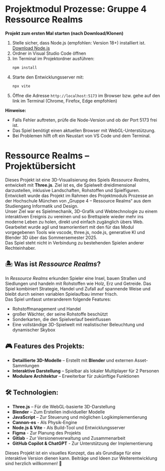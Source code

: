 # Projektmodul Prozesse: Gruppe 4 Ressource Realms

**Projekt zum ersten Mal starten (nach Download/Klonen)**
1. Stelle sicher, dass Node.js (empfohlen: Version 18+) installiert ist. [Download Node.js](https://nodejs.org/)
2. Ordner in Visual Studio Code öffnen
3. Im Terminal im Projektordner ausführen:
   ```bash
   npm install
   ```
4. Starte den Entwicklungsserver mit:
   ```bash
   npx vite
   ```
5. Öffne die Adresse `http://localhost:5173` im Browser bzw. gehe auf den link im Terminal (Chrome, Firefox, Edge empfohlen)

**Hinweise:**
- Falls Fehler auftreten, prüfe die Node-Version und ob der Port 5173 frei ist.
- Das Spiel benötigt einen aktuellen Browser mit WebGL-Unterstützung.
- Bei Problemen hilft oft ein Neustart von VS Code und dem Terminal.

# Ressource Realms – Projektübersicht

Dieses Projekt ist eine 3D-Visualisierung des Spiels *Ressource Realms*, entwickelt mit **Three.js**. Ziel ist es, die Spielwelt dreidimensional darzustellen, inklusive Landschaften, Rohstoffen und Spielfiguren.    
Entwickelt wurde das Projekt im Rahmen des Projektmoduls Prozesse an der Hochschule München von „Gruppe 4 – Ressource Realms“ aus dem Studiengang Informatik und Design.    
Unser Ziel war es Spielmechanik, 3D-Grafik und Webtechnologie zu einem interaktiven Ereignis zu vereinen und so Brettspiele wieder mehr ins moderne Leben zu holen, direkt und einfach zugänglich übers Web. Gearbeitet wurde agil und teamorientiert mit den für das Modul vorgegebenen Tools wie vscode, three.js, node.js, generative KI und Blender 3D über das Sommersemester 2025.    
Das Spiel steht nicht in Verbindung zu bestehenden Spielen anderer Rechteinhaber.

## 🏝️ Was ist *Ressource Realms*?
In *Ressource Realms* erkunden Spieler eine Insel, bauen Straßen und Siedlungen und handeln mit Rohstoffen wie Holz, Erz und Getreide. Das Spiel kombiniert Strategie, Handel und Zufall auf spannende Weise und bleibt durch seinen variablen Spielaufbau immer frisch.    
Das Spiel umfasst unteranderem folgende Features:
-	Rohstoffmanagement und Handel
-	großer Wächter, der seine Rohstoffe beschützt
-	Sonderkarten, die den Spielverlauf beeinflussen
-	Eine vollständige 3D-Spielwelt mit realistischer Beleuchtung und dynamischer Skybox

## 🎮 Features des Projekts:
- **Detaillierte 3D-Modelle** – Erstellt mit **Blender** und externen Asset-Sammlungen
- **Interaktive Darstellung** – Spielbar als lokaler Multiplayer für 2 Personen
- **Modulare Architektur** – Erweiterbar für zukünftige Funktionen

## 🛠️ Technologien:
- **Three.js** – Für die WebGL-basierte 3D-Darstellung
- **Blender** – Zum Erstellen individueller Modelle
- **JavaScript** – Zur Steuerung und möglichen Logikimplementierung
- **Cannon-es** - Als Physik-Engine
- **Node.js & Vite** - Als Build-Tool und Entwicklungsserver
- **Figma** - Zur Planung des Projekts
- **Gitlab** - Zur Versionenverwaltung und Zusammenarbeit
- **GitHub Copilot & ChatGPT** - Zur Unterstützung der Implementierung

Dieses Projekt ist ein visuelles Konzept, das als Grundlage für eine interaktive Version dienen kann. Beiträge und Ideen zur Weiterentwicklung sind herzlich willkommen! 🚀
